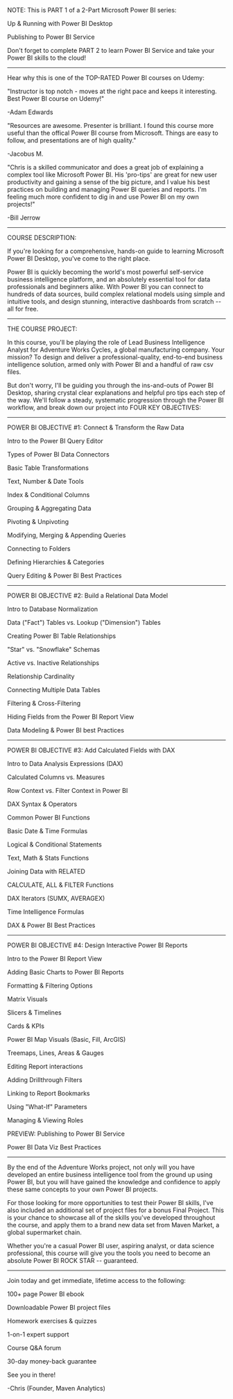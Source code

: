 NOTE: This is PART 1 of a 2-Part Microsoft Power BI series:

Up & Running with Power BI Desktop

Publishing to Power BI Service

Don't forget to complete PART 2 to learn Power BI Service and take your Power BI skills to the cloud!

__________

Hear why this is one of the TOP-RATED Power BI courses on Udemy:

"Instructor is top notch - moves at the right pace and keeps it interesting. Best Power BI course on Udemy!"

-Adam Edwards

"Resources are awesome. Presenter is brilliant. I found this course more useful than the offical Power BI course from Microsoft. Things are easy to follow, and presentations are of high quality."

-Jacobus M.

"Chris is a skilled communicator and does a great job of explaining a complex tool like Microsoft Power BI. His 'pro-tips' are great for new user productivity and gaining a sense of the big picture, and I value his best practices on building and managing Power BI queries and reports. I'm feeling much more confident to dig in and use Power BI on my own projects!"

-Bill Jerrow

__________

COURSE DESCRIPTION:

If you're looking for a comprehensive, hands-on guide to learning Microsoft Power BI Desktop, you've come to the right place.

Power BI is quickly becoming the world's most powerful self-service business intelligence platform, and an absolutely essential tool for data professionals and beginners alike. With Power BI you can connect to hundreds of data sources, build complex relational models using simple and intuitive tools, and design stunning, interactive dashboards from scratch -- all for free.

__________

THE COURSE PROJECT:

In this course, you'll be playing the role of Lead Business Intelligence Analyst for Adventure Works Cycles, a global manufacturing company. Your mission? To design and deliver a professional-quality, end-to-end business intelligence solution, armed only with Power BI and a handful of raw csv files.

But don't worry, I'll be guiding you through the ins-and-outs of Power BI Desktop, sharing crystal clear explanations and helpful pro tips each step of the way. We'll follow a steady, systematic progression through the Power BI workflow, and break down our project into FOUR KEY OBJECTIVES:

__________

POWER BI OBJECTIVE #1: Connect & Transform the Raw Data

Intro to the Power BI Query Editor

Types of Power BI Data Connectors

Basic Table Transformations

Text, Number & Date Tools

Index & Conditional Columns

Grouping & Aggregating Data

Pivoting & Unpivoting

Modifying, Merging & Appending Queries

Connecting to Folders

Defining Hierarchies & Categories

Query Editing & Power BI Best Practices

__________

POWER BI OBJECTIVE #2: Build a Relational Data Model

Intro to Database Normalization

Data ("Fact") Tables vs. Lookup ("Dimension") Tables

Creating Power BI Table Relationships

"Star" vs. "Snowflake" Schemas

Active vs. Inactive Relationships

Relationship Cardinality

Connecting Multiple Data Tables

Filtering & Cross-Filtering

Hiding Fields from the Power BI Report View

Data Modeling & Power BI best Practices

__________

POWER BI OBJECTIVE #3: Add Calculated Fields with DAX

Intro to Data Analysis Expressions (DAX)

Calculated Columns vs. Measures

Row Context vs. Filter Context in Power BI

DAX Syntax & Operators

Common Power BI Functions

Basic Date & Time Formulas

Logical & Conditional Statements

Text, Math & Stats Functions

Joining Data with RELATED

CALCULATE, ALL & FILTER Functions

DAX Iterators (SUMX, AVERAGEX)

Time Intelligence Formulas

DAX & Power BI Best Practices

__________

POWER BI OBJECTIVE #4: Design Interactive Power BI Reports

Intro to the Power BI Report View

Adding Basic Charts to Power BI Reports

Formatting & Filtering Options

Matrix Visuals

Slicers & Timelines

Cards & KPIs

Power BI Map Visuals (Basic, Fill, ArcGIS)

Treemaps, Lines, Areas & Gauges

Editing Report interactions

Adding Drillthrough Filters

Linking to Report Bookmarks

Using "What-If" Parameters

Managing & Viewing Roles

PREVIEW: Publishing to Power BI Service

Power BI Data Viz Best Practices

__________

By the end of the Adventure Works project, not only will you have developed an entire business intelligence tool from the ground up using Power BI, but you will have gained the knowledge and confidence to apply these same concepts to your own Power BI projects.

For those looking for more opportunities to test their Power BI skills, I've also included an additional set of project files for a bonus Final Project. This is your chance to showcase all of the skills you've developed throughout the course, and apply them to a brand new data set from Maven Market, a global supermarket chain.

Whether you're a casual Power BI user, aspiring analyst, or data science professional, this course will give you the tools you need to become an absolute Power BI ROCK STAR -- guaranteed.

__________

Join today and get immediate, lifetime access to the following:

100+ page Power BI ebook

Downloadable Power BI project files

Homework exercises & quizzes

1-on-1 expert support

Course Q&A forum

30-day money-back guarantee

See you in there!

-Chris (Founder, Maven Analytics)
